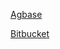 [ Agbase ](http://www.agbase.msstate.edu/tools/pgm/)

[ Bitbucket ](https://bitbucket.org/bmmalone/proteogenomic-mapping)
